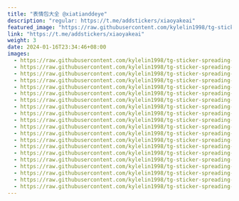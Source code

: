```yaml
---
title: "表情包大全 @xiatianddeye"
description: "regular: https://t.me/addstickers/xiaoyakeai"
featured_image: "https://raw.githubusercontent.com/kylelin1998/tg-sticker-spreading-worldwide-images/main/img/a44179ee-61c2-4034-8e4a-4ed2e4eac8d5.jpg"
link: "https://t.me/addstickers/xiaoyakeai"
weight: 3
date: 2024-01-16T23:34:46+08:00
images:
  - https://raw.githubusercontent.com/kylelin1998/tg-sticker-spreading-worldwide-images/main/img/a44179ee-61c2-4034-8e4a-4ed2e4eac8d5.jpg
  - https://raw.githubusercontent.com/kylelin1998/tg-sticker-spreading-worldwide-images/main/img/8bba0182-804c-43c9-88b4-8675c8d1bfec.jpg
  - https://raw.githubusercontent.com/kylelin1998/tg-sticker-spreading-worldwide-images/main/img/18ba91e1-84cf-4f25-962b-10a0d4193f8a.jpg
  - https://raw.githubusercontent.com/kylelin1998/tg-sticker-spreading-worldwide-images/main/img/651a8d42-2379-4dd4-aecf-d34d2195021b.jpg
  - https://raw.githubusercontent.com/kylelin1998/tg-sticker-spreading-worldwide-images/main/img/1f6a70ae-6a13-4dc9-aa5d-32d65487a33c.jpg
  - https://raw.githubusercontent.com/kylelin1998/tg-sticker-spreading-worldwide-images/main/img/aa968424-a1cc-4f5f-a0a6-ada35e877c42.jpg
  - https://raw.githubusercontent.com/kylelin1998/tg-sticker-spreading-worldwide-images/main/img/6a45d9af-6083-46fb-a6a1-b4c1d89ba15b.jpg
  - https://raw.githubusercontent.com/kylelin1998/tg-sticker-spreading-worldwide-images/main/img/42c95b54-18c4-4011-a1e3-c927590bd164.jpg
  - https://raw.githubusercontent.com/kylelin1998/tg-sticker-spreading-worldwide-images/main/img/7b991a96-4d80-4527-8e31-c09f438e7dc2.jpg
  - https://raw.githubusercontent.com/kylelin1998/tg-sticker-spreading-worldwide-images/main/img/86f411c8-bf72-4eed-ae7f-d33a7cfe1d4e.jpg
  - https://raw.githubusercontent.com/kylelin1998/tg-sticker-spreading-worldwide-images/main/img/07946cab-c8b4-4545-9f75-18f025a08af8.jpg
  - https://raw.githubusercontent.com/kylelin1998/tg-sticker-spreading-worldwide-images/main/img/e996febb-bf0d-43fc-8689-4c9a9c59e04c.jpg
  - https://raw.githubusercontent.com/kylelin1998/tg-sticker-spreading-worldwide-images/main/img/2094ebc3-cb4f-4b8d-891e-d3134b6e94a5.jpg
  - https://raw.githubusercontent.com/kylelin1998/tg-sticker-spreading-worldwide-images/main/img/25819691-c094-43d9-9084-572a4a288539.jpg
  - https://raw.githubusercontent.com/kylelin1998/tg-sticker-spreading-worldwide-images/main/img/01cceb3c-9ffd-44fa-bd31-ad5744d048c5.jpg
  - https://raw.githubusercontent.com/kylelin1998/tg-sticker-spreading-worldwide-images/main/img/d803b106-0ce9-45b6-aec7-27f5ed1a6fe8.jpg
  - https://raw.githubusercontent.com/kylelin1998/tg-sticker-spreading-worldwide-images/main/img/82d5b193-cda0-41f5-b8d7-74393ae4d245.jpg
  - https://raw.githubusercontent.com/kylelin1998/tg-sticker-spreading-worldwide-images/main/img/6f4806ac-7278-4863-af1c-bf531320d2a3.jpg
  - https://raw.githubusercontent.com/kylelin1998/tg-sticker-spreading-worldwide-images/main/img/5d9d7e2e-1004-479d-a894-8d6a928234bd.jpg
  - https://raw.githubusercontent.com/kylelin1998/tg-sticker-spreading-worldwide-images/main/img/6d52a9f7-b970-4b60-aef0-c55429bdd161.jpg
---
```

